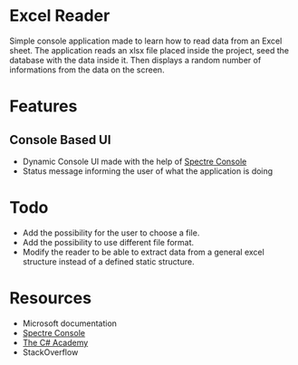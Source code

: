 # Excel Reader
Simple console application made to learn how to read data from an Excel sheet.
The application reads an xlsx file placed inside the project, seed the database with the data inside it. Then displays
a random number of informations from the data on the screen.

# Features
## Console Based UI
- Dynamic Console UI made with the help of [Spectre Console](https://spectreconsole.net/)
- Status message informing the user of what the application is doing

# Todo
- Add the possibility for the user to choose a file. 
- Add the possibility to use different file format.
- Modify the reader to be able to extract data from a general excel structure instead of a defined static structure.

# Resources
- Microsoft documentation
- [Spectre Console](https://spectreconsole.net/)
- [The C# Academy](https://www.thecsharpacademy.com/)
- StackOverflow
